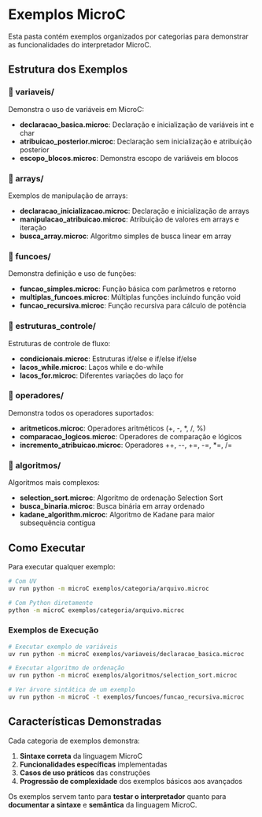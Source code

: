 # Exemplos MicroC

Esta pasta contém exemplos organizados por categorias para demonstrar as funcionalidades do interpretador MicroC.

## Estrutura dos Exemplos

### 📁 variaveis/
Demonstra o uso de variáveis em MicroC:
- **declaracao_basica.microc**: Declaração e inicialização de variáveis int e char
- **atribuicao_posterior.microc**: Declaração sem inicialização e atribuição posterior
- **escopo_blocos.microc**: Demonstra escopo de variáveis em blocos

### 📁 arrays/
Exemplos de manipulação de arrays:
- **declaracao_inicializacao.microc**: Declaração e inicialização de arrays
- **manipulacao_atribuicao.microc**: Atribuição de valores em arrays e iteração
- **busca_array.microc**: Algoritmo simples de busca linear em array

### 📁 funcoes/
Demonstra definição e uso de funções:
- **funcao_simples.microc**: Função básica com parâmetros e retorno
- **multiplas_funcoes.microc**: Múltiplas funções incluindo função void
- **funcao_recursiva.microc**: Função recursiva para cálculo de potência

### 📁 estruturas_controle/
Estruturas de controle de fluxo:
- **condicionais.microc**: Estruturas if/else e if/else if/else
- **lacos_while.microc**: Laços while e do-while
- **lacos_for.microc**: Diferentes variações do laço for

### 📁 operadores/
Demonstra todos os operadores suportados:
- **aritmeticos.microc**: Operadores aritméticos (+, -, *, /, %)
- **comparacao_logicos.microc**: Operadores de comparação e lógicos
- **incremento_atribuicao.microc**: Operadores ++, --, +=, -=, *=, /=

### 📁 algoritmos/
Algoritmos mais complexos:
- **selection_sort.microc**: Algoritmo de ordenação Selection Sort
- **busca_binaria.microc**: Busca binária em array ordenado
- **kadane_algorithm.microc**: Algoritmo de Kadane para maior subsequência contígua

## Como Executar

Para executar qualquer exemplo:

```bash
# Com UV
uv run python -m microC exemplos/categoria/arquivo.microc

# Com Python diretamente
python -m microC exemplos/categoria/arquivo.microc
```

### Exemplos de Execução

```bash
# Executar exemplo de variáveis
uv run python -m microC exemplos/variaveis/declaracao_basica.microc

# Executar algoritmo de ordenação
uv run python -m microC exemplos/algoritmos/selection_sort.microc

# Ver árvore sintática de um exemplo
uv run python -m microC -t exemplos/funcoes/funcao_recursiva.microc
```

## Características Demonstradas

Cada categoria de exemplos demonstra:

1. **Sintaxe correta** da linguagem MicroC
2. **Funcionalidades específicas** implementadas
3. **Casos de uso práticos** das construções
4. **Progressão de complexidade** dos exemplos básicos aos avançados

Os exemplos servem tanto para **testar o interpretador** quanto para **documentar a sintaxe** e **semântica** da linguagem MicroC.
